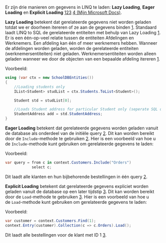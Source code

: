 Er zijn drie manieren om gegevens in LINQ te laden: **Lazy Loading**, **Eager Loading** en **Explicit Loading** [1](https://www.c-sharpcorner.com/article/lazy-loading-and-eager-loading-in-linq-to-sql/)[2](https://learn.microsoft.com/en-us/ef/core/querying/related-data/)[3](https://stackoverflow.com/questions/13011808/does-linq-load-all-items-from-sql-server-into-memory-or-chunks-only) [4 (Mijn Microsoft Docs)](https://learn.microsoft.com/en-us/ef/ef6/querying/related-data).

**Lazy Loading** betekent dat gerelateerde gegevens niet worden geladen totdat we er doorheen itereren of ze aan de gegevens binden [1](https://www.c-sharpcorner.com/article/lazy-loading-and-eager-loading-in-linq-to-sql/). Standaard laadt LINQ to SQL de gerelateerde entiteiten met behulp van Lazy Loading [1](https://www.c-sharpcorner.com/article/lazy-loading-and-eager-loading-in-linq-to-sql/). Er is een één-op-veel relatie tussen de entiteiten Afdelingen en Werknemers. Een afdeling kan één of meer werknemers hebben. Wanneer de afdelingen worden geladen, worden de gerelateerde entiteiten (werknemersentiteiten) niet geladen. Werknemersentiteiten worden alleen geladen wanneer we door de objecten van een bepaalde afdeling itereren [1](https://www.c-sharpcorner.com/article/lazy-loading-and-eager-loading-in-linq-to-sql/).

Voorbeeld:
```cs
using (var ctx = new SchoolDBEntities())
{
    //Loading students only
    IList<Student> studList = ctx.Students.ToList<Student>();

    Student std = studList[0];

    //Loads Student address for particular Student only (seperate SQL query)
    StudentAddress add = std.StudentAddress;
}
```

**Eager Loading** betekent dat gerelateerde gegevens worden geladen vanuit de database als onderdeel van de initiële query [2](https://learn.microsoft.com/en-us/ef/core/querying/related-data/). Dit kan worden bereikt door de `Include`-methode te gebruiken [2](https://learn.microsoft.com/en-us/ef/core/querying/related-data/). Hier is een voorbeeld van hoe u de `Include`-methode kunt gebruiken om gerelateerde gegevens te laden:

Voorbeeld:
```csharp
var query = from c in context.Customers.Include("Orders")
            select c;
```

Dit laadt alle klanten en hun bijbehorende bestellingen in één query [2](https://learn.microsoft.com/en-us/ef/core/querying/related-data/).

**Explicit Loading** betekent dat gerelateerde gegevens expliciet worden geladen vanuit de database op een later tijdstip [3](https://stackoverflow.com/questions/13011808/does-linq-load-all-items-from-sql-server-into-memory-or-chunks-only). Dit kan worden bereikt door de `Load`-methode te gebruiken [3](https://stackoverflow.com/questions/13011808/does-linq-load-all-items-from-sql-server-into-memory-or-chunks-only). Hier is een voorbeeld van hoe u de `Load`-methode kunt gebruiken om gerelateerde gegevens te laden:

Voorbeeld:
```csharp
var customer = context.Customers.Find(1);
context.Entry(customer).Collection(c => c.Orders).Load();
```

Dit laadt alle bestellingen voor de klant met ID 1 [3](https://stackoverflow.com/questions/13011808/does-linq-load-all-items-from-sql-server-into-memory-or-chunks-only).